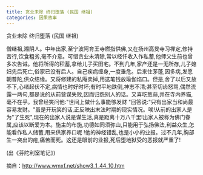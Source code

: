 ```yaml
---
title: 贪业未除 终归堕落 (民国 继祖)
categories: 因果故事
---
```


	   
贪业未除 终归堕落 (民国 继祖)

僧继祖,湘阴人。中年出家,至宁波阿育王寺燃指供佛,又在扬州高旻寺习禅定,修持苦行,饮食粗劣,毫不介意。可惜贪业未清除,常以经忏收入作私蓄,他师父生前也曾多次告诫。他将所得的积蓄,拿给儿子买田宅。不到几年,家产还是一无所存,儿子媳妇先后死亡,俗家已没有后人。自己疾病缠身,一度垂危。后来住茅蓬,因多病,发愿朝普陀,供众结缘。又将修建的私庵卖掉,用这笔钱放瑜伽焰口。但是,舍了以后又放不下,心绪起伏不定,病情也时好时坏;有时平地跌倒,神志不清;甚至切齿怒骂,偶然流露一两句,都是说的从前营谋失败,因而归怨别人的话。又喜吃葱蒜,并在寺内养猫,毫不在乎。我曾经笑问他:"世间上做什么事能够发财 "回答说:"只有出家当和尚最容易发财。"虽是开玩笑的话,正反映出末法时期的现实情况。唉!从前的出家人是为"了生死",现在的出家人说是谋生活,真是距离十万八千里!出家人被称为佛门眷属,应该以断爱为本。施主的布施,功德如同须弥山,只能用于弘扬佛法,利益众生,怎能看作私人储蓄,用来供家养口呢 !他的神经错乱,也是小小的业报。过不几年,胸部生一突出的疮,痛苦而死。这还是眼前的业报,死后堕地狱受的恶报就严重了!

(出《芬陀利室笔记》)


摘自：http://www.wmxf.net/show3_1_44_10.htm